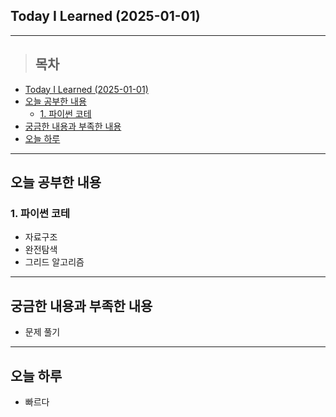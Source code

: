 ## Today I Learned (2025-01-01)
---
> ## 목차
- [Today I Learned (2025-01-01)](#today-i-learned-2025-01-01)
- [오늘 공부한 내용](#오늘-공부한-내용)
  - [1. 파이썬 코테](#1-파이썬-코테)
- [궁금한 내용과 부족한 내용](#궁금한-내용과-부족한-내용)
- [오늘 하루](#오늘-하루)
---

## 오늘 공부한 내용
### 1. 파이썬 코테
- 자료구조
- 완전탐색
- 그리드 알고리즘

---
## 궁금한 내용과 부족한 내용
- 문제 풀기

---
## 오늘 하루
- 빠르다
<!-- <img src="이미지 주소" width="100%" height="100%"/> -->
